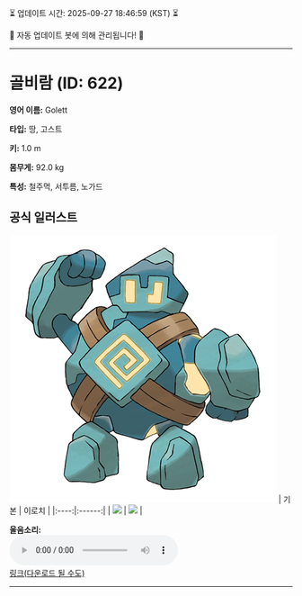 
⏳ 업데이트 시간: 2025-09-27 18:46:59 (KST) ⏳

🤖 자동 업데이트 봇에 의해 관리됩니다! 🤖

---

# 골비람 (ID: 622)
**영어 이름:** Golett

**타입:** 땅, 고스트

**키:** 1.0 m

**몸무게:** 92.0 kg

**특성:** 철주먹, 서투름, 노가드

## 공식 일러스트
![](https://raw.githubusercontent.com/PokeAPI/sprites/master/sprites/pokemon/other/official-artwork/622.png)
| 기본 | 이로치 |
|:----:|:------:|
| <img src="http://play.pokemonshowdown.com/sprites/ani/golett.gif" width="200"> | <img src="http://play.pokemonshowdown.com/sprites/ani-shiny/golett.gif" width="200"> |

**울음소리:**<br><audio controls src="https://raw.githubusercontent.com/PokeAPI/cries/main/cries/pokemon/latest/622.ogg"></audio><br> [링크(다운로드 될 수도)](https://raw.githubusercontent.com/PokeAPI/cries/main/cries/pokemon/latest/622.ogg)


---
